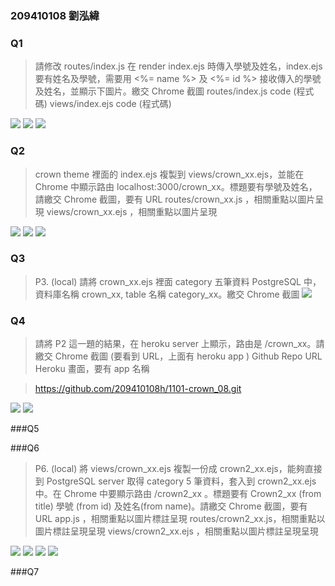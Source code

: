 ### 209410108 劉泓緯

### Q1

> 請修改 routes/index.js 在 render index.ejs 時傳入學號及姓名，index.ejs 要有姓名及學號，需要用 <%= name %> 及 <%= id %> 接收傳入的學號及姓名，並顯示下圖片。繳交
> Chrome 截圖
> routes/index.js code (程式碼)
> views/index.ejs code (程式碼)

![](https://i.imgur.com/aCR6dKl.png)
![](https://i.imgur.com/ljTEUTQ.png)
![](https://i.imgur.com/HSl8lk7.png)

### Q2

> crown theme 裡面的 index.ejs 複製到 views/crown_xx.ejs，並能在 Chrome 中顯示路由 localhost:3000/crown_xx。標題要有學號及姓名，請繳交
> Chrome 截圖，要有 URL
> routes/crown_xx.js ，相關重點以圖片呈現
> views/crown_xx.ejs ，相關重點以圖片呈現

![](https://i.imgur.com/pOdwZMH.jpg)
![](https://i.imgur.com/Okw4EhC.png)
![](https://i.imgur.com/qePfVDA.png)

### Q3

> P3. (local) 請將 crown_xx.ejs 裡面 category 五筆資料 PostgreSQL 中，資料庫名稱 crown_xx, table 名稱 category_xx。繳交 Chrome 截圖
> ![](https://i.imgur.com/rDuTt1H.png)

### Q4

> 請將 P2 這一題的結果，在 heroku server 上顯示，路由是 /crown_xx。請繳交
> Chrome 截圖 (要看到 URL，上面有 heroku app )
> Github Repo URL
> Heroku 畫面，要有 app 名稱

> https://github.com/209410108h/1101-crown_08.git

![](https://i.imgur.com/WqWLQmj.png)
![](https://i.imgur.com/4lWKtST.png)

###Q5

###Q6

> P6. (local) 將 views/crown_xx.ejs 複製一份成 crown2_xx.ejs，能夠直接到 PostgreSQL server 取得 category 5 筆資料，套入到 crown2_xx.ejs 中。在 Chrome 中要顯示路由 /crown2_xx 。標題要有 Crown2_xx (from title) 學號 (from id) 及姓名(from name)。請繳交
> Chrome 截圖，要有 URL
> app.js ，相關重點以圖片標註呈現
> routes/crown2_xx.js，相關重點以圖片標註呈現呈現
> views/crown2_xx.ejs ，相關重點以圖片標註呈現呈現

![](https://i.imgur.com/zMvkNd5.jpg)
![](https://i.imgur.com/cScod3h.png)
![](https://i.imgur.com/Kf2Q8RI.png)
![](https://i.imgur.com/Tv54h3K.png)

###Q7
